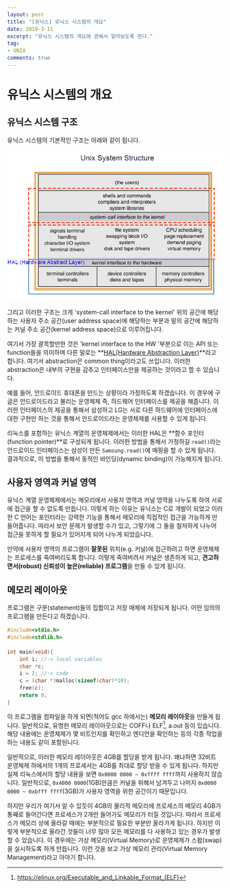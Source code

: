 ```yaml
---
layout: post
title: "[유닉스] 유닉스 시스템의 개요"
date: 2019-3-11
excerpt: "유닉스 시스템의 개요에 관해서 알아보도록 한다."
tag:
- UNIX
comments: true
---
```

# 유닉스 시스템의 개요

## 유닉스 시스템 구조

유닉스 시스템의 기본적인 구조는 아래와 같이 됩니다.

![UNIX STRUCT](/assets/img/res/2019-UnixAdvanced/1/UnixStruct.PNG)

그리고 이러한 구조는 크게 'system-call interface to the kernel' 위의 공간에 해당하는 사용자 주소 공간(user address space)에 해당하는 부분과 밑의 공간에 해당하는 커널 주소 공간(kernel address space)으로 이루어집니다.

여기서 가장 괄목할만한 것은 'kernel interface to the HW '부분으로 이는 API 또는 function들을 의미하며 다른 말로는 **<u>HAL(Hardware Abstraction Layer)</u>**라고 합니다. 여기서 abstraction은 common thing이라고도 쓰입니다. 이러한 abstraction은 내부의 구현을 감추고 인터페이스만을 제공하는 것이라고 할 수 있습니다.

예를 들어, 안드로이드 휴대폰을 만드는 상황이라 가정하도록 하겠습니다. 이 경우에 구글은 안드로이드라고 불리는 운영체제 즉, 하드웨어 인터페이스를 제공을 해줍니다. 이러한 인터페이스의 제공을 통해서 삼성하고 LG는 서로 다른 하드웨어에 인터페이스에 대한 구현만 하는 것을 통해서 안드로이드라는 운영체제를 사용할 수 있게 됩니다.

리눅스를 포함하는 유닉스 계열의 운영체제에서는 이러한 HAL은 **함수 포인터(function pointer)**로 구성되게 됩니다. 이러한 방법을 통해서 가정하길 `read()`라는 안드로이드 인터페이스는 삼성이 만든 `Samsung.read()`에 매핑을 할 수 있게 됩니다. 결과적으로, 이 방법을 통해서 동적인 바인딩(dynamic binding)이 가능해지게 됩니다.

## 사용자 영역과 커널 영역

유닉스 계열 운영체제에서는 메모리에서 사용자 영역과 커널 영역을 나누도록 하여 서로에 접근을 할 수 없도록 만듭니다. 이렇게 하는 이유는 유닉스는 C로 개발이 되었고 이러한 C 언어는 포인터라는 강력한 기능을 통해서 메모리에 직접적인 접근을 가능하게 만들어줍니다. 따라서 보안 문제가 발생할 수가 있고, 그렇기에 그 둘을 철저하게 나누어 접근을 못하게 할 필요가 있어지게 되어 나누게 되었습니다.

만약에 사용자 영역의 프로그램이 **잘못된** 위치(e.g. 커널)에 접근하려고 하면 운영체제는 프로세스를 죽여버리도록 합니다. 이렇게 죽여버려서 커널은 생존하게 되고, **견고하면서(robust) 신뢰성이 높은(reliable) 프로그램**을 만들 수 있게 됩니다.

## 메모리 레이아웃

프로그램은 구문(statement)들의 집합이고 저장 매체에 저장되게 됩니다. 어떤 임의의 프로그램을 만든다고 하겠습니다.

```c
#include<stdio.h>
#include<stdlib.h>

int main(void){
    int i; //-> local variables
    char *c;
    i = 2; //-> code
    c = (char *)malloc(sizeof(char)*10);
    free(c);
    return 0;
}
```

이 프로그램을 컴파일을 하게 되면(적어도 gcc 하에서는) **메모리 레이아웃**을 만들게 됩니다. 일반적으로, 유명한 메모리 레이아웃으로는 COFF나 ELF[^1], a.out 등이 있습니다. 해당 내용에는 운영체제가 몇 비트인지를 확인하고 엔디언을 확인하는 등의 각종 작업을 하는 내용도 같이 포함된니다.

일반적으로, 이러한 메모리 레이아웃은 4GB를 할당을 받게 됩니다. 왜냐하면 32비트 운영체제 하에서의 1개의 프로세서는 4GB를 최대로 할당 받을 수 있게 됩니다. 하지만 실제 리눅스에서의 할당 내용을 보면 `0x0000 0000 ~ 0xffff ffff`까지 사용하지 않습니다. 일반적으로, `0x4000 0000`(1GB)만큼은 커널을 위해서 남겨두고 나머지 `0x0000 0000 ~ 0xbfff ffff`(3GB)가 사용자 영역을 위한 공간이기 때문입니다.

하지만 우리가 여기서 알 수 있듯이 4GB의 물리적 메모리에 프로세스의 메모리 4GB가 통째로 들어간다면 프로세스가 2개만 들어가도 메모리가 터질 것입니다. 따라서 프로세스가 메모리 상에 올라갈 때에는 부분적으로 필요한 부분만 올라가게 됩니다. 하지만 이렇게 부분적으로 올라간 것들이 너무 많아 모든 메모리를 다 사용하고 있는 경우가 발생할 수 있습니다. 이 경우에는 가상 메모리(Virtual Memory)로 운영체제가 스왑(swap)을 실시하도록 하게 만듭니다. 이런 것을 보고 가상 메모리 관리(Virtual Memory Management)라고 아야기 합니다.



[^1]: https://elinux.org/Executable_and_Linkable_Format_(ELF)
